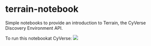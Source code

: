 # terrain-notebook

Simple notebooks to provide an introduction to Terrain, the CyVerse Discovery Environment API.

To run this notebookat CyVerse: <a href="https://de.cyverse.org/de/?type=quick-launch&quick-launch-id=0a66a5ec-9010-4b8c-9e75-ec0aa7e7bb1d&app-id=d61d9a26-e921-11e9-8fe0-008cfa5ae621" target="_blank"><img src="https://de.cyverse.org/Powered-By-CyVerse-blue.svg"></a>
